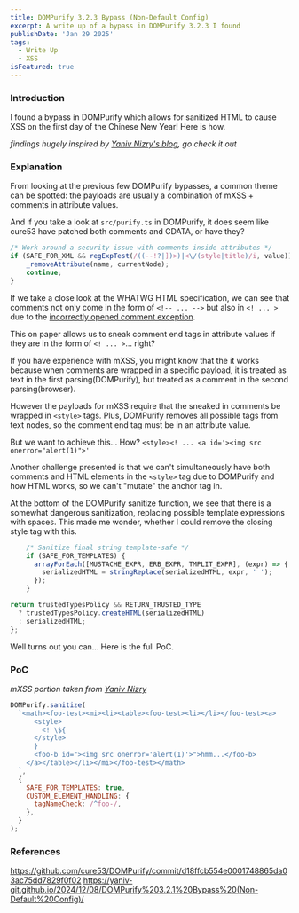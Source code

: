 ```yaml
---
title: DOMPurify 3.2.3 Bypass (Non-Default Config)
excerpt: A write up of a bypass in DOMPurify 3.2.3 I found
publishDate: 'Jan 29 2025'
tags:
  - Write Up
  - XSS
isFeatured: true
---
```


### Introduction

I found a bypass in DOMPurify which allows for sanitized HTML to cause XSS on the first day of the Chinese New Year! Here is how.

*findings hugely inspired by [Yaniv Nizry's blog](https://yaniv-git.github.io/2024/12/08/DOMPurify%203.2.1%20Bypass%20(Non-Default%20Config)/), go check it out* 

### Explanation
From looking at the previous few DOMPurify bypasses, a common theme can be spotted: the payloads are usually a combination of mXSS + comments in attribute values.

And if you take a look at `src/purify.ts` in DOMPurify, it does seem like cure53 have patched both comments and CDATA, or have they?

```js
/* Work around a security issue with comments inside attributes */
if (SAFE_FOR_XML && regExpTest(/((--!?|])>)|<\/(style|title)/i, value)) {
    _removeAttribute(name, currentNode);
    continue;
}
```

If we take a close look at the WHATWG HTML specification, we can see that comments not only come in the form of `<!-- ... -->` but also in `<! ... >` due to the [incorrectly opened comment exception](https://html.spec.whatwg.org/multipage/parsing.html#parse-error-incorrectly-opened-comment).

This on paper allows us to sneak comment end tags in attribute values if they are in the form of `<! ... >`... right?

If you have experience with mXSS, you might know that the it works because when comments are wrapped in a specific payload, it is treated as text in the first parsing(DOMPurify), but treated as a comment in the second parsing(browser).

However the payloads for mXSS require that the sneaked in comments be wrapped in `<style>` tags. Plus, DOMPurify removes all possible tags from text nodes, so the comment end tag must be in an attribute value.

But we want to achieve this... How?
`<style><! ... <a id='><img src onerror="alert(1)">'`

Another challenge presented is that we can't simultaneously have both comments and HTML elements in the `<style>` tag due to DOMPurify and how HTML works, so we can't "mutate" the anchor tag in.

At the bottom of the DOMPurify sanitize function, we see that there is a somewhat dangerous sanitization, replacing possible template expressions with spaces. This made me wonder, whether I could remove the closing style tag with this.

```js
    /* Sanitize final string template-safe */
    if (SAFE_FOR_TEMPLATES) {
      arrayForEach([MUSTACHE_EXPR, ERB_EXPR, TMPLIT_EXPR], (expr) => {
        serializedHTML = stringReplace(serializedHTML, expr, ' ');
      });
    }

return trustedTypesPolicy && RETURN_TRUSTED_TYPE
  ? trustedTypesPolicy.createHTML(serializedHTML)
  : serializedHTML;
};
```

Well turns out you can... Here is the full PoC.

### PoC
*mXSS portion taken from [Yaniv Nizry](https://yaniv-git.github.io/2024/12/08/DOMPurify%203.2.1%20Bypass%20(Non-Default%20Config)/)*
```js
DOMPurify.sanitize(
  `<math><foo-test><mi><li><table><foo-test><li></li></foo-test><a>
      <style>
        <! \${
      </style>
      }
      <foo-b id="><img src onerror='alert(1)'>">hmm...</foo-b>
    </a></table></li></mi></foo-test></math>
  `,
  {
    SAFE_FOR_TEMPLATES: true,
    CUSTOM_ELEMENT_HANDLING: {
      tagNameCheck: /^foo-/,
    },
  }
);
```

### References
https://github.com/cure53/DOMPurify/commit/d18ffcb554e0001748865da03ac75dd7829f0f02
https://yaniv-git.github.io/2024/12/08/DOMPurify%203.2.1%20Bypass%20(Non-Default%20Config)/